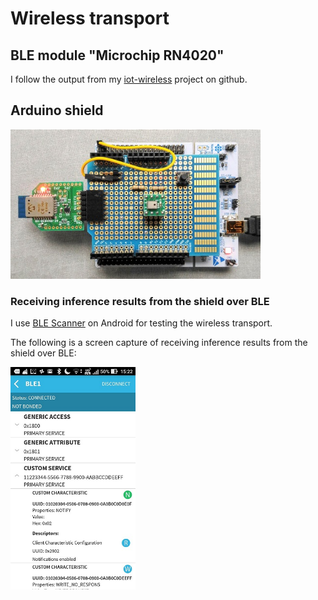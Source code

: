 # Wireless transport

## BLE module "Microchip RN4020"

I follow the output from my [iot-wireless](https://github.com/araobp/iot-wireless) project on github.

## Arduino shield

<img src="./mems_mic_board_with_rn4020.jpg" width=400>

### Receiving inference results from the shield over BLE

I use [BLE Scanner](https://play.google.com/store/apps/details?id=com.macdom.ble.blescanner&hl=en) on Android for testing the wireless transport.

The following is a screen capture of receiving inference results from the shield over BLE:

<img src="./BLE_Scanner.jpg" width=200>
